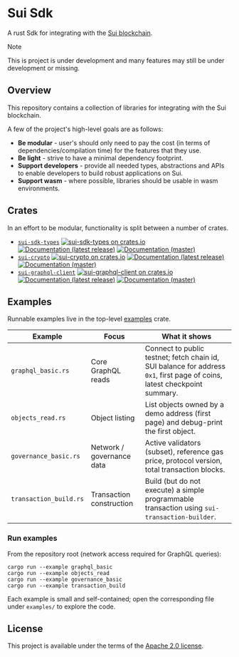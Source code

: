 # Sui Sdk

A rust Sdk for integrating with the [Sui blockchain](https://docs.sui.io/).

> [!NOTE]
> This is project is under development and many features may still be under
> development or missing.

## Overview

This repository contains a collection of libraries for integrating with the Sui blockchain.

A few of the project's high-level goals are as follows:

* **Be modular** - user's should only need to pay the cost (in terms of dependencies/compilation time) for the features that they use.
* **Be light** - strive to have a minimal dependency footprint.
* **Support developers** - provide all needed types, abstractions and APIs to enable developers to build robust applications on Sui.
* **Support wasm** - where possible, libraries should be usable in wasm environments.

## Crates

In an effort to be modular, functionality is split between a number of crates.

* [`sui-sdk-types`](crates/sui-sdk-types)
    [![sui-sdk-types on crates.io](https://img.shields.io/crates/v/sui-sdk-types)](https://crates.io/crates/sui-sdk-types)
    [![Documentation (latest release)](https://img.shields.io/badge/docs-latest-brightgreen)](https://docs.rs/sui-sdk-types)
    [![Documentation (master)](https://img.shields.io/badge/docs-master-59f)](https://mystenlabs.github.io/sui-rust-sdk/sui_sdk_types/)
* [`sui-crypto`](crates/sui-crypto)
    [![sui-crypto on crates.io](https://img.shields.io/crates/v/sui-crypto)](https://crates.io/crates/sui-crypto)
    [![Documentation (latest release)](https://img.shields.io/badge/docs-latest-brightgreen)](https://docs.rs/sui-crypto)
    [![Documentation (master)](https://img.shields.io/badge/docs-master-59f)](https://mystenlabs.github.io/sui-rust-sdk/sui_crypto/)
* [`sui-graphql-client`](crates/sui-crypto)
    [![sui-graphql-client on crates.io](https://img.shields.io/crates/v/sui-graphql-client)](https://crates.io/crates/sui-graphql-client)
    [![Documentation (latest release)](https://img.shields.io/badge/docs-latest-brightgreen)](https://docs.rs/sui-graphql-client)
    [![Documentation (master)](https://img.shields.io/badge/docs-master-59f)](https://mystenlabs.github.io/sui-rust-sdk/sui-graphql-client/)

## Examples

Runnable examples live in the top-level [examples](examples/) crate.

| Example | Focus | What it shows |
|---------|-------|---------------|
| `graphql_basic.rs` | Core GraphQL reads | Connect to public testnet; fetch chain id, SUI balance for address `0x1`, first page of coins, latest checkpoint summary. |
| `objects_read.rs` | Object listing | List objects owned by a demo address (first page) and debug-print the first object. |
| `governance_basic.rs` | Network / governance data | Active validators (subset), reference gas price, protocol version, total transaction blocks. |
| `transaction_build.rs` | Transaction construction | Build (but do not execute) a simple programmable transaction using `sui-transaction-builder`. |

### Run examples

From the repository root (network access required for GraphQL queries):

```shell
cargo run --example graphql_basic
cargo run --example objects_read
cargo run --example governance_basic
cargo run --example transaction_build
```

Each example is small and self-contained; open the corresponding file under `examples/` to explore the code.

## License

This project is available under the terms of the [Apache 2.0 license](LICENSE).
